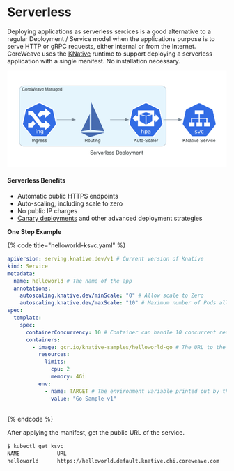 # Serverless

Deploying applications as serverless sercices is a good alternative to a regular Deployment / Service model when the applications purpose is to serve HTTP or gRPC requests, either internal or from the Internet. CoreWeave uses the [KNative](https://knative.dev/docs/serving/getting-started-knative-app/) runtime to support deploying a serverless application with a single manifest. No installation necessary.

![](../.gitbook/assets/serverless_deployment.png)

#### Serverless Benefits

* Automatic public HTTPS endpoints
* Auto-scaling, including scale to zero
* No public IP charges
* [Canary deployments](https://knative.dev/docs/serving/samples/blue-green-deployment/) and other advanced deployment strategies

**One Step Example**

{% code title="helloworld-ksvc.yaml" %}
```yaml
apiVersion: serving.knative.dev/v1 # Current version of Knative
kind: Service
metadata:
  name: helloworld # The name of the app
  annotations:
    autoscaling.knative.dev/minScale: "0" # Allow scale to Zero
    autoscaling.knative.dev/maxScale: "10" # Maximum number of Pods allowed to auto-scale to
spec:
  template:
    spec:
      containerConcurrency: 10 # Container can handle 10 concurrent requests
      containers:
        - image: gcr.io/knative-samples/helloworld-go # The URL to the image of the app
          resources:
            limits:
              cpu: 2
              memory: 4Gi
          env:
            - name: TARGET # The environment variable printed out by the sample app
              value: "Go Sample v1"
          
```
{% endcode %}

After applying the manifest, get the public URL of the service.

```bash
$ kubectl get ksvc
NAME            URL                                                       LATESTCREATED         LATESTREADY           READY   REASON
helloworld      https://helloworld.default.knative.chi.coreweave.com      helloworld-ngzsn      helloworld-ngzsn      True
```

